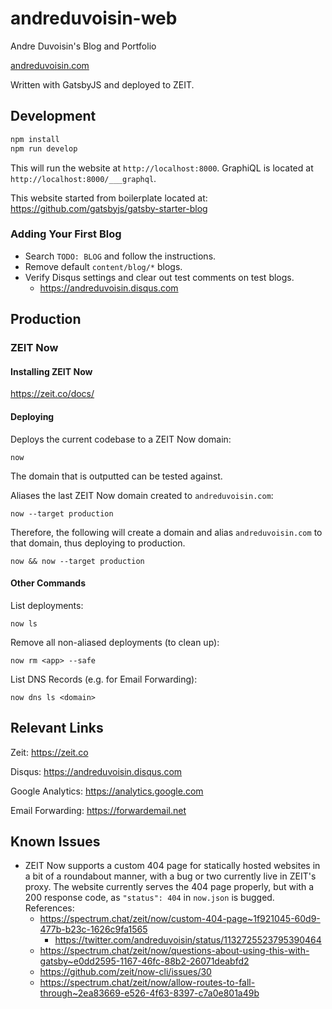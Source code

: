 # andreduvoisin-web

Andre Duvoisin's Blog and Portfolio

[andreduvoisin.com](https://andreduvoisin.com)

Written with GatsbyJS and deployed to ZEIT.

## Development

```sh
npm install
npm run develop
```

This will run the website at `http://localhost:8000`. GraphiQL is located at `http://localhost:8000/___graphql`.

This website started from boilerplate located at: https://github.com/gatsbyjs/gatsby-starter-blog

### Adding Your First Blog

- Search `TODO: BLOG` and follow the instructions.
- Remove default `content/blog/*` blogs.
- Verify Disqus settings and clear out test comments on test blogs.
  - https://andreduvoisin.disqus.com

## Production

### ZEIT Now

#### Installing ZEIT Now

https://zeit.co/docs/

#### Deploying

Deploys the current codebase to a ZEIT Now domain:

```
now
```

The domain that is outputted can be tested against.

Aliases the last ZEIT Now domain created to `andreduvoisin.com`:

```
now --target production
```

Therefore, the following will create a domain and alias `andreduvoisin.com` to that domain, thus deploying to production.

```
now && now --target production
```

#### Other Commands

List deployments:

```
now ls
```

Remove all non-aliased deployments (to clean up):

```
now rm <app> --safe
```

List DNS Records (e.g. for Email Forwarding):

```
now dns ls <domain>
```

## Relevant Links

Zeit: https://zeit.co

Disqus: https://andreduvoisin.disqus.com

Google Analytics: https://analytics.google.com

Email Forwarding: https://forwardemail.net

## Known Issues

- ZEIT Now supports a custom 404 page for statically hosted websites in a bit of a roundabout manner, with a bug or two currently live in ZEIT's proxy. The website currently serves the 404 page properly, but with a 200 response code, as `"status": 404` in `now.json` is bugged. References:
  - https://spectrum.chat/zeit/now/custom-404-page~1f921045-60d9-477b-b23c-1626c9fa1565
    - https://twitter.com/andreduvoisin/status/1132725523795390464
  - https://spectrum.chat/zeit/now/questions-about-using-this-with-gatsby~e0dd2595-1167-46fc-88b2-26071deabfd2
  - https://github.com/zeit/now-cli/issues/30
  - https://spectrum.chat/zeit/now/allow-routes-to-fall-through~2ea83669-e526-4f63-8397-c7a0e801a49b
